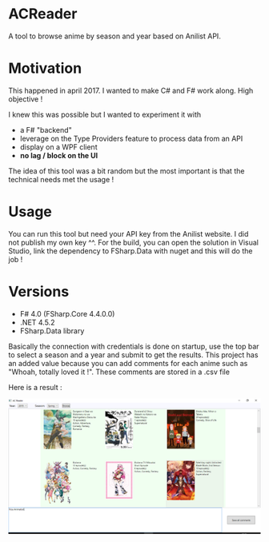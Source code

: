 # ACReader
A tool to browse anime by season and year based on Anilist API.

# Motivation
This happened in april 2017.
I wanted to make C# and F# work along. High objective !

I knew this was possible but I wanted to experiment it with 
* a F# "backend"
* leverage on the Type Providers feature to process data from an API 
* display on a WPF client
* **no lag / block on the UI**

The idea of this tool was a bit random but the most important is that the technical needs met the usage !

# Usage
You can run this tool but need your API key from the Anilist website. I did not publish my own key ^^.
For the build, you can open the solution in Visual Studio, link the dependency to FSharp.Data with nuget and this will do the job ! 

# Versions
* F# 4.0 (FSharp.Core 4.4.0.0)
* .NET 4.5.2
* FSharp.Data library

Basically the connection with credentials is done on startup, use the top bar to select a season and 
a year and submit to get the results. This project has an added value because you can add comments 
for each anime such as "Whoah, totally loved it !". These comments are stored in a .csv file

Here is a result : 

![Screenshot](screenshot.png?raw=true)
